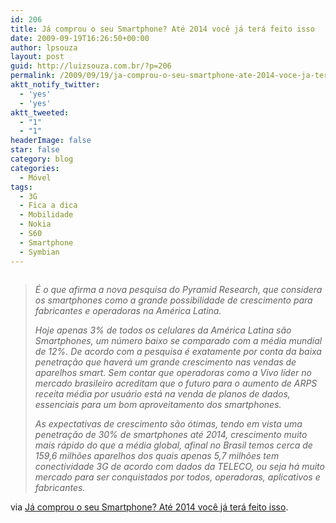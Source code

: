 ```yaml
---
id: 206
title: Já comprou o seu Smartphone? Até 2014 você já terá feito isso
date: 2009-09-19T16:26:50+00:00
author: lpsouza
layout: post
guid: http://luizsouza.com.br/?p=206
permalink: /2009/09/19/ja-comprou-o-seu-smartphone-ate-2014-voce-ja-tera-feito-isso/
aktt_notify_twitter:
  - 'yes'
  - 'yes'
aktt_tweeted:
  - "1"
  - "1"
headerImage: false
star: false
category: blog
categories:
  - Móvel
tags:
  - 3G
  - Fica a dica
  - Mobilidade
  - Nokia
  - S60
  - Smartphone
  - Symbian
---
```

<p style="text-align: center">
  <a href="http://brasil.blog.nimbuzz.com/2009/07/31/ja-comprou-o-seu-smartphone-ate-2014-voce-ja-tera-feito-isso/"><img src='http://ihcenter.com.br/luizsouza/files/2009/09/smartphones.jpg' alt='' /></a>
</p>

> _É o que afirma a nova pesquisa do Pyramid Research, que considera os smartphones como a grande possibilidade de crescimento para fabricantes e operadoras na América Latina._
> 
> _Hoje apenas 3% de todos os celulares da América Latina são Smartphones, um número baixo se comparado com a média mundial de 12%. De acordo com a pesquisa é exatamente por conta da baixa penetração que haverá um grande crescimento nas vendas de aparelhos smart. Sem contar que operadoras como a Vivo líder no mercado brasileiro acreditam que o futuro para o aumento de ARPS receita média por usuário está na venda de planos de dados, essenciais para um bom aproveitamento dos smartphones._
> 
> _As expectativas de crescimento são ótimas, tendo em vista uma penetração de 30% de smartphones até 2014, crescimento muito mais rápido do que a média global, afinal no Brasil temos cerca de 159,6 milhões aparelhos dos quais apenas 5,7 milhões tem conectividade 3G de acordo com dados da TELECO, ou seja há muito mercado para ser conquistados por todos, operadoras, aplicativos e fabricantes._

via [Já comprou o seu Smartphone? Até 2014 você já terá feito isso](http://brasil.blog.nimbuzz.com/2009/07/31/ja-comprou-o-seu-smartphone-ate-2014-voce-ja-tera-feito-isso/).